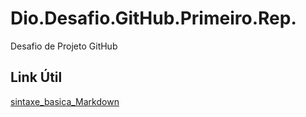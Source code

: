 # Dio.Desafio.GitHub.Primeiro.Rep.
Desafio de Projeto GitHub
## Link Útil
[sintaxe_basica_Markdown](https://www.markdownguide.org/getting-started/)
